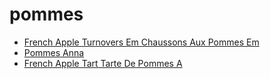 # pommes

 * [French Apple Turnovers Em Chaussons Aux Pommes Em](index/f/french-apple-turnovers-em-chaussons-aux-pommes-em-350419.json)
 * [Pommes Anna](index/p/pommes-anna-11973.json)
 * [French Apple Tart Tarte De Pommes A](index/f/french-apple-tart-tarte-de-pommes-a.json)

